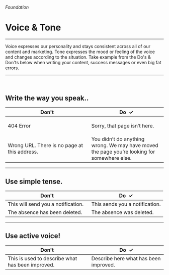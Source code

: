 <h6 class="subtitle is-6 is-uppercase has-text-grey">Foundation</h6><h1 class="title is-1 is-family-secondary">Voice & Tone</h1>
<hr class="is-visible">
<p class="subtitle is-5 is-family-secondary">
    <span class="has-text-weight-semibold">Voice</span> expresses our personality and stays consistent across all of our content and marketing. <span class="has-text-weight-semibold">Tone</span> expresses the mood or feeling of the voice and changes according to the situation.
    Take example from the Do's & Don'ts below when writing your content, success messages or even big fat errors.
</p>

<hr class="is-visible"><br>

<h2 class="title is-4 is-family-sans-serif">Write the way you speak..</h2>
<div class="box is-well">
    <table class="table is-fullwidth">
        <thead>
            <tr>
            <th style="width: 250px;"><span class="has-text-danger">Don't</th>
            <th><span class="has-text-turquoise-dark">Do &nbsp;✓</span></th>
            </tr>
        </thead>
        <tbody>
            <tr>
            <td class="subtitle is-5 has-text-grey-dark">404 Error</td>
            <td class="subtitle is-5"><p>Sorry, that page isn’t here.</p></td>
            </tr>
            <tr>
            <td class="subtitle is-5 has-text-grey-dark">Wrong URL. There is no page at this address.</td>
            <td class="subtitle is-5">You didn’t do anything wrong. We may have moved the page you’re looking for somewhere else.</td>
            </tr>
        </tbody>
    </table>
</div>

<hr class="is-large is-visible">

<h2 class="title is-4 is-family-sans-serif">Use simple tense.</h2>
<div class="box is-well">
    <table class="table is-fullwidth">
        <thead>
            <tr>
                <th style="width: 250px;"><span class="has-text-danger">Don't</th>
                <th><span class="has-text-turquoise-dark">Do &nbsp;✓</span></th>
            </tr>
        </thead>
    <tbody>
        <tr>
        <td class="subtitle is-5 has-text-grey-dark">This will send you a notification.</td>
        <td class="subtitle is-5">This sends you a notification.</td>
        </tr>
        <tr>
        <td class="subtitle is-5 has-text-grey-dark">The absence has been deleted.</td>
        <td class="subtitle is-5">The absence was deleted.</td>
        </tr>
    </tbody>
    </table>
</div>

<hr class="is-large is-visible">

<h2 class="title is-4 is-family-sans-serif">Use active voice!</h2>
<div class="box is-well">
    <table class="table is-fullwidth">
        <thead>
            <tr>
                <th style="width: 250px;"><span class="has-text-danger">Don't</th>
                <th><span class="has-text-turquoise-dark">Do &nbsp;✓</span></th>
            </tr>
        </thead>
        <tbody>
            <tr>
            <td class="subtitle is-5 has-text-grey-dark">This is used to describe what has been improved.</td>
            <td class="subtitle is-5">Describe here what has been improved.</td>
            </tr>
        </tbody>
    </table>
</div>